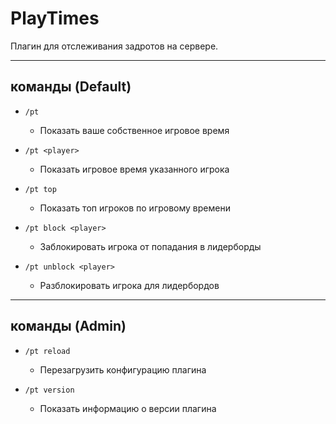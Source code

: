 # PlayTimes

Плагин для отслеживания задротов на сервере.

---

## команды (Default)

* `/pt`

  * Показать ваше собственное игровое время

* `/pt <player>`

  * Показать игровое время указанного игрока

* `/pt top`

  * Показать топ игроков по игровому времени

* `/pt block <player>`

  * Заблокировать игрока от попадания в лидерборды

* `/pt unblock <player>`

  * Разблокировать игрока для лидербордов

---

## команды (Admin)

* `/pt reload`

  * Перезагрузить конфигурацию плагина

* `/pt version`

  * Показать информацию о версии плагина
